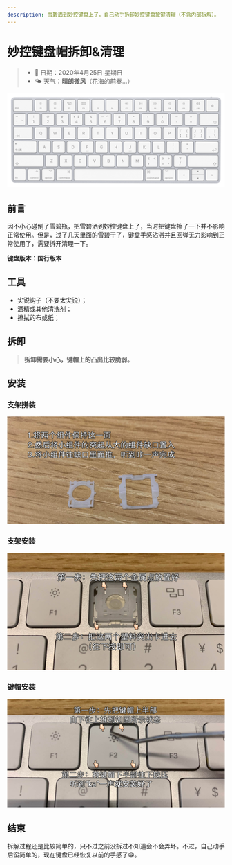 ```yaml
---
description: 雪碧洒到妙控键盘上了，自己动手拆卸妙控键盘按键清理（不含内部拆解）。
---
```


# 妙控键盘帽拆卸&清理

> * 📅 日期：2020年4月25日 星期日
> * 🌤 天气：**晴朗微风**（花海的前奏…）

![](/assets/image%20%2831%29.png)

## 前言

因不小心碰倒了雪碧瓶，把雪碧洒到妙控键盘上了，当时把键盘擦了一下并不影响正常使用。但是，过了几天里面的雪碧干了，键盘手感沾滞并且回弹无力影响到正常使用了，需要拆开清理一下。

**键盘版本：国行版本**

## 工具

* 尖锐钩子（不要太尖锐）；
* 酒精或其他清洗剂；
* 擦拭的布或纸；

## 拆卸

> **拆卸需要小心，键帽上的凸出比较脆弱。**

<!-- url="https://player.youku.com/embed/XNDY0ODMyNzY4MA==" caption="拆卸视频" -->

## 安装

### 支架拼装

![&#x952E;&#x5E3D;&#x652F;&#x67B6;&#x62FC;&#x88C5;](/assets/img_3205.jpg)

### 支架安装

![](/assets/img_6024.jpg)

### 键帽安装

![](/assets/img_9246.jpg)

## 结束

拆解过程还是比较简单的，只不过之前没拆过不知道会不会弄坏。不过，自己动手后蛮简单的，现在键盘已经恢复以前的手感了😁。
